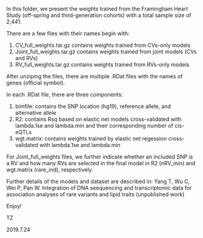 In this folder, we present the weights trained from the Framingham Heart Study (off-spring and third-generation cohorts) with a total sample size of 2,441. 

There are a few files with their names begin with:
1. CV_full_weights.tar.gz contains weights trained from CVs-only models
2. Joint_full_weights.tar.gz contains weights trained from joint models (CVs and RVs)
3. RV_full_weights.tar.gz contains weights trained from RVs-only models

After unziping the files, there are multiple .RDat files with the names of genes (official symbol). 

In each .RDat file, there are three components:
1. bimfile: contains the SNP location (hg19), reference allele, and alternative allele
2. R2: contains Rsq based on elastic net models cross-validated with lambda.1se and lambda.min and their corresponding number of cis-eQTLs
3. wgt.matrix: contains weights trained by elastic net regession cross-validated with lambda.1se and lambda.min

For Joint_full_weights files, we further indicate whether an included SNP is a RV and how many RVs are selected in the final model in R2 (nRV_min) and wgt.matrix (rare_ind), respectively.

Further details of the models and dataset are described in:
Yang T, Wu C, Wei P, Pan W. Integration of DNA seequencing and transcriptomic data for association analyses of rare variants and lipid traits (unpublished work)

Enjoy!

TZ

2019.7.24
